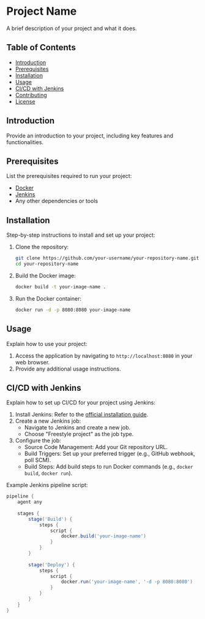 # Project Name

A brief description of your project and what it does.

## Table of Contents

- [Introduction](#introduction)
- [Prerequisites](#prerequisites)
- [Installation](#installation)
- [Usage](#usage)
- [CI/CD with Jenkins](#cicd-with-jenkins)
- [Contributing](#contributing)
- [License](#license)

## Introduction

Provide an introduction to your project, including key features and functionalities.

## Prerequisites

List the prerequisites required to run your project:

- [Docker](https://www.docker.com/get-started)
- [Jenkins](https://www.jenkins.io/)
- Any other dependencies or tools

## Installation

Step-by-step instructions to install and set up your project:

1. Clone the repository:
    ```bash
    git clone https://github.com/your-username/your-repository-name.git
    cd your-repository-name
    ```

2. Build the Docker image:
    ```bash
    docker build -t your-image-name .
    ```

3. Run the Docker container:
    ```bash
    docker run -d -p 8080:8080 your-image-name
    ```

## Usage

Explain how to use your project:

1. Access the application by navigating to `http://localhost:8080` in your web browser.
2. Provide any additional usage instructions.

## CI/CD with Jenkins

Explain how to set up CI/CD for your project using Jenkins:

1. Install Jenkins: Refer to the [official installation guide](https://www.jenkins.io/doc/book/installing/).
2. Create a new Jenkins job:
    - Navigate to Jenkins and create a new job.
    - Choose "Freestyle project" as the job type.
3. Configure the job:
    - Source Code Management: Add your Git repository URL.
    - Build Triggers: Set up your preferred trigger (e.g., GitHub webhook, poll SCM).
    - Build Steps: Add build steps to run Docker commands (e.g., `docker build`, `docker run`).

Example Jenkins pipeline script:
```groovy
pipeline {
    agent any
    
    stages {
        stage('Build') {
            steps {
                script {
                    docker.build('your-image-name')
                }
            }
        }
        
        stage('Deploy') {
            steps {
                script {
                    docker.run('your-image-name', '-d -p 8080:8080')
                }
            }
        }
    }
}

